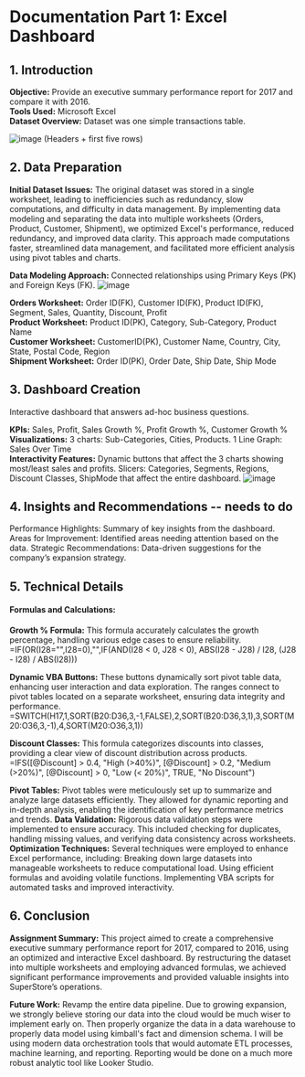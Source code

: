 # Documentation Part 1: Excel Dashboard
## 1. Introduction
  **Objective:** Provide an executive summary performance report for 2017 and compare it with 2016.                 
  **Tools Used:** Microsoft Excel                  
  **Dataset Overview:** Dataset was one simple transactions table.

  ![image](https://github.com/user-attachments/assets/2a476b3a-48e6-4135-a5fa-e8cb7e5dc875)
(Headers + first five rows)

## 2. Data Preparation
**Initial Dataset Issues:** The original dataset was stored in a single worksheet, leading to inefficiencies such as redundancy, slow computations, and difficulty in data management. By implementing data modeling and separating the data into multiple worksheets (Orders, Product, Customer, Shipment), we optimized Excel's performance, reduced redundancy, and improved data clarity. This approach made computations faster, streamlined data management, and facilitated more efficient analysis using pivot tables and charts.


**Data Modeling Approach:** Connected relationships using Primary Keys (PK) and Foreign Keys (FK).
![image](https://github.com/user-attachments/assets/bc815870-1da8-4df5-9793-a66591df39a7)

**Orders Worksheet:** Order ID(FK), Customer ID(FK), Product ID(FK), Segment, Sales, Quantity, Discount, Profit                 
**Product Worksheet:** Product ID(PK), Category, Sub-Category, Product Name            
**Customer Worksheet:** CustomerID(PK), Customer Name, Country, City, State, Postal Code, Region               
**Shipment Worksheet:** Order ID(PK), Order Date, Ship Date, Ship Mode

## 3. Dashboard Creation
Interactive dashboard that answers ad-hoc business questions.


**KPIs:** Sales, Profit, Sales Growth %, Profit Growth %, Customer Growth %                       
**Visualizations:** 3 charts: Sub-Categories, Cities, Products. 1 Line Graph: Sales Over Time                           
**Interactivity Features:** Dynamic buttons that affect the 3 charts showing most/least sales and profits. Slicers: Categories, Segments, Regions, Discount Classes, ShipMode that affect the entire dashboard.
![image](https://github.com/user-attachments/assets/2fd6e204-3a43-4bd5-b869-999e42603f9a)


## 4. Insights and Recommendations -- needs to do
Performance Highlights: Summary of key insights from the dashboard.
Areas for Improvement: Identified areas needing attention based on the data.
Strategic Recommendations: Data-driven suggestions for the company’s expansion strategy.

## 5. Technical Details
#### Formulas and Calculations:
**Growth % Formula:** This formula accurately calculates the growth percentage, handling various edge cases to ensure reliability.
=IF(OR(I28="",I28=0),"",IF(AND(I28 < 0, J28 < 0), ABS(I28 - J28) / I28, (J28 - I28) / ABS(I28)))

**Dynamic VBA Buttons:** These buttons dynamically sort pivot table data, enhancing user interaction and data exploration. The ranges connect to pivot tables located on a separate worksheet, ensuring data integrity and performance.
=SWITCH(H17,1,SORT(B20:D36,3,-1,FALSE),2,SORT(B20:D36,3,1),3,SORT(M20:O36,3,-1),4,SORT(M20:O36,3,1))

**Discount Classes:** This formula categorizes discounts into classes, providing a clear view of discount distribution across products.
=IFS([@Discount] > 0.4, "High (>40%)", [@Discount] > 0.2, "Medium (>20%)", [@Discount] > 0, "Low (< 20%)", TRUE, "No Discount")


**Pivot Tables:** Pivot tables were meticulously set up to summarize and analyze large datasets efficiently. They allowed for dynamic reporting and in-depth analysis, enabling the identification of key performance metrics and trends. 
**Data Validation:** Rigorous data validation steps were implemented to ensure accuracy. This included checking for duplicates, handling missing values, and verifying data consistency across worksheets.     
**Optimization Techniques:** Several techniques were employed to enhance Excel performance, including:
Breaking down large datasets into manageable worksheets to reduce computational load.
Using efficient formulas and avoiding volatile functions.
Implementing VBA scripts for automated tasks and improved interactivity.


## 6. Conclusion
**Assignment Summary:** This project aimed to create a comprehensive executive summary performance report for 2017, compared to 2016, using an optimized and interactive Excel dashboard. By restructuring the dataset into multiple worksheets and employing advanced formulas, we achieved significant performance improvements and provided valuable insights into SuperStore’s operations.

**Future Work:** Revamp the entire data pipeline. Due to growing expansion, we strongly believe storing our data into the cloud would be much wiser to implement early on. Then properly organize the data in a data warehouse to properly data model using kimball's fact and dimension schema. I will be using modern data orchestration tools that would automate ETL processes, machine learning, and reporting. Reporting would be done on a much more robust analytic tool like Looker Studio.


